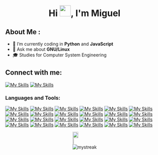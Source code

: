 
<h1 align="center">Hi <img src="https://media.giphy.com/media/hvRJCLFzcasrR4ia7z/giphy.gif" width="35">, I'm Miguel</h1>

## About Me :
<!-- - 👀 I’m interested in technology -->
- 🌱 I’m currently coding in **Python** and **JavaScript**
- 💬 Ask me about **GNU/Linux**
- 🎓 Studies for Computer System Engineering
<!-- - 📫 How to reach me: mle278175@gmail.com -->

<!-- - ⚡ Fun fact: 🎥 🐧 -->
## Connect with me:

[![My Skills](https://skillicons.dev/icons?i=instagram)](https://www.instagram.com/miguelanggel_?igsh=MTNsdXl3cjU1OTU5) [![My Skills](https://skillicons.dev/icons?i=linkedin)](https://www.linkedin.com/in/miguel-angel-ba487026b/)

<!-- LENGUAJES Y HERRAMIENTAS -->
<h3 align="left">Languages and Tools:</h3>

<!--[![My Skills](https://skillicons.dev/icons?i=python,c,cpp,java,js,html,css,r,mysql,php,pycharm,idea,vscode,visualstudio,sublime,atom,eclipse,git,github,powershell,windows,linux,ubuntu,mint,stackoverflow)](https://skillicons.dev) 
-->

<!--[![My Skills](https://skillicons.dev/icons?i=c,cpp,js,html,css)](https://skillicons.dev)-->

[![My Skills](https://skillicons.dev/icons?i=python)](https://www.python.org/) [![My Skills](https://skillicons.dev/icons?i=java)](https://www.java.com/es/)
[![My Skills](https://skillicons.dev/icons?i=c)](https://www.w3schools.com/c/c_intro.php)
[![My Skills](https://skillicons.dev/icons?i=cpp)](https://www.w3schools.com/cpp/cpp_intro.asp)
[![My Skills](https://skillicons.dev/icons?i=js)](https://developer.mozilla.org/es/docs/Web/JavaScript)
[![My Skills](https://skillicons.dev/icons?i=html)](https://developer.mozilla.org/es/docs/Web/HTML)
[![My Skills](https://skillicons.dev/icons?i=css)](https://developer.mozilla.org/es/docs/Web/CSS)
[![My Skills](https://skillicons.dev/icons?i=threejs)](https://threejs.org/)
[![My Skills](https://skillicons.dev/icons?i=nodejs)](https://nodejs.org/en)
[![My Skills](https://skillicons.dev/icons?i=php)](https://www.php.net/)
[![My Skills](https://skillicons.dev/icons?i=sqlite)](https://sqlite.org/)
[![My Skills](https://skillicons.dev/icons?i=mysql)](https://www.mysql.com/)
[![My Skills](https://skillicons.dev/icons?i=mongodb)](https://www.mongodb.com/)
[![My Skills](https://skillicons.dev/icons?i=django)](https://www.djangoproject.com/)
[![My Skills](https://skillicons.dev/icons?i=pycharm)](https://www.jetbrains.com/es-es/pycharm/)
[![My Skills](https://skillicons.dev/icons?i=idea)](https://www.jetbrains.com/es-es/idea/)
[![My Skills](https://skillicons.dev/icons?i=vscode)](https://code.visualstudio.com/)
[![My Skills](https://skillicons.dev/icons?i=git)](https://git-scm.com/)
[![My Skills](https://skillicons.dev/icons?i=linux)](https://www.linux.org/)
[![My Skills](https://skillicons.dev/icons?i=ubuntu)](https://ubuntu.com/)
[![My Skills](https://skillicons.dev/icons?i=mint)](https://linuxmint.com/)
[![My Skills](https://skillicons.dev/icons?i=debian)](https://www.debian.org/index.es.html)
[![My Skills](https://skillicons.dev/icons?i=latex)](https://www.latex-project.org/)
[![My Skills](https://skillicons.dev/icons?i=matlab)](https://es.mathworks.com/products/matlab.html)



<!-- STATS Y LENGUAJES MAS USADOS -->
<div style="display:grid;align-items:center;justify-content:center">
  <img style="height:100%;width:49%;max-width: 100%" src="https://github-readme-stats.vercel.app/api?username=migueeldev&theme=gotham&count_private=true&show_icons=true&include_all_commits=true"/>
  <img style="height:100%;width:49%;max-width: 10%" src="https://github-readme-stats.vercel.app/api/top-langs/?username=migueeldev&layout=compact&theme=gotham&langs_count=8"/>

  <img src="https://github-readme-streak-stats.herokuapp.com/?user=migueeldev&theme=gotham" alt="mystreak"/>
</div>


<!---
migueeldev/migueekdev is a ✨ special ✨ repository because its `README.md` (this file) appears on your GitHub profile.
You can click the Preview link to take a look at your changes.
--->
